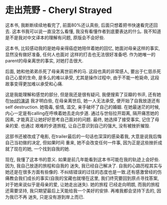 # 走出荒野 - Cheryl Strayed
这本书, 我断断续续地看完了, 前面80%还认真些, 后面只想着把书快速看完还回去. 这本书我可以说一直没怎么看懂,
我没有看懂作者到底要表达的什么. 我不知道是不是我对中文译本的理解有问题, 原版会不会好些. 

这本书, 比较感动我的是她母亲得癌症她陪伴着她的回忆, 她面对母亲这样的事实, 显然没有做好准备, 任何人也面对
这样的打击也无法很好准备吧. 作为她唯一的parent的母亲离世的事实, 对她打击很大.

后面, 她和他弟弟杀死了母亲离世前养的马. 这段也真的非常感人, 要出于仁慈杀死自己心爱的生命, 是多么的难以承受,
尤其是操作过程中, 由于不能一枪毙命, 这段故事变得更加难以承受和心痛.

这是我能理解和感觉的部分, 但是我还是很有疑问, 我便搜索了豆瓣的书评, 还有她在[ted的演讲](https://www.youtube.com/watch?v=Itmu78W9cOI)
我才明白些, 在母亲离世后, 她一人无法承受, 便开始了自我放逐还有self destruction. 她吸毒, 偷情, 滥交, 
亲手破坏了自己的婚姻. 在她最迷茫的时候, 内心一定是有calling在呼唤着她去走向步道. 通过与世俗拉开距离, 
隔开痛苦她的因素, 才能真正让她好好思考自己面对的问题. 最终, 她选择了接受事实, 记住了母亲的爱. 也通过
艰难的步道旅程, 让自己意识到自己的强大, 没有被挫折摧毁. 

这部书还被改成了电影, 在trailer最后的一句话也深深的感染着我, 大意是说我后悔自己当初做的决定, 但如果时间
重来, 她不会改变任何一件事, 因为正是这些挫折成就了现在的她, 一个找到自我的她.

现在, 我懂了这本书的意义. 如果是前几年能看到这本书可能在我的轨迹上会好些. 因为, 我自己放逐的旅程和自我的
迷失, 我已经自己解决了. 自我的心路历程其实与她还是在很多方面有些像的. 不纠结错误的过往的态度也是一致.还有感激曾经的伤痛教会我们成长的事实(自我的宝藏也就埋在这里, 我们终究要回到原点寻找答案, 对于她来说似乎是母亲的爱, 让她走出迷失). 她的旅程
已经走向明朗, 而我的旅程还需要坚持, 我只期望最后上天能给我一个美好的安排. 再难我都会坚持下去的, 因为我已不再
迷失, 只是没有游到岸上而已. 
